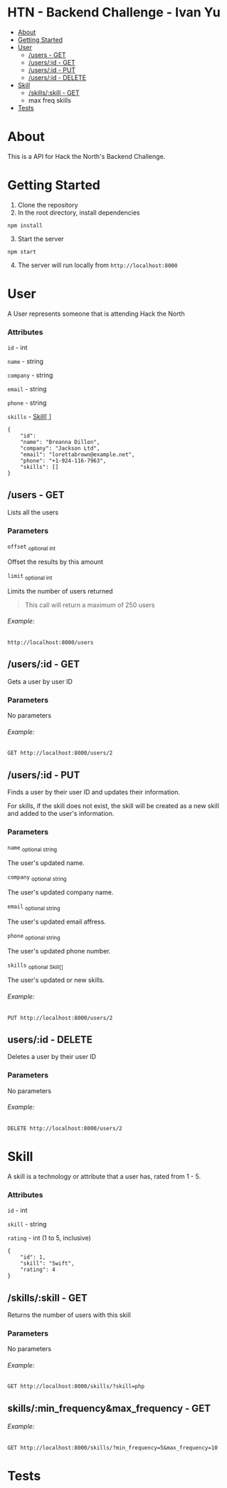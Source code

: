 # HTN - Backend Challenge - Ivan Yu
- [About](#about)
- [Getting Started](#getting-started)
- [User](#user)
  * [/users - GET](#users---get)
  * [/users/:id - GET](#usersid---get)
  * [/users/:id - PUT](#usersid---put)
  * [/users/:id - DELETE](#usersid---delete)
- [Skill](#skill)
  * [/skills/:skill - GET](#skillsskill---get)
  * max freq skills
- [Tests](#tests)


# About

This is a API for Hack the North's Backend Challenge.

# Getting Started

1. Clone the repository
2. In the root directory, install dependencies
```
npm install
```
3. Start the server
```
npm start
```
4. The server will run locally from `http://localhost:8000`

# User
A User represents someone that is attending Hack the North

### Attributes

`id` - int

`name` - string

`company` - string

`email` - string

`phone` - string

`skills` - [Skill[ ]](#skill)
```
{
    "id": 
    "name": "Breanna Dillon",
    "company": "Jackson Ltd",
    "email": "lorettabrown@example.net",
    "phone": "+1-924-116-7963",
    "skills": []
}
```

## /users - GET
Lists all the users

### Parameters
`offset` <sub>optional int</sub>

Offset the results by this amount

`limit` <sub>optional int</sub>

Limits the number of users returned


> This call will return a maximum of 250 users

###### Example:
```
http://localhost:8000/users
```

## /users/:id - GET
Gets a user by user ID

### Parameters
No parameters

###### Example: 
```
GET http://localhost:8000/users/2
```

## /users/:id - PUT

Finds a user by their user ID and updates their information.

For skills, if the skill does not exist, the skill will be created as a new skill and added to the user's information.

### Parameters
`name` <sub>optional string</sub>

The user's updated name.

`company` <sub>optional string</sub>

The user's updated company name.

`email` <sub>optional string</sub>

The user's updated email affress.

`phone` <sub>optional string</sub>

The user's updated phone number.

`skills` <sub>optional Skill[]</sub>

The user's updated or new skills.


###### Example: 
```
PUT http://localhost:8000/users/2
```

## users/:id - DELETE
Deletes a user by their user ID

### Parameters
No parameters

###### Example:
```
DELETE http://localhost:8000/users/2
```

# Skill
A skill is a technology or attribute that a user has, rated from 1 - 5.

### Attributes

`id` - int

`skill` - string

`rating` - int (1 to 5, inclusive)
```
{
    "id": 1,
    "skill": "Swift",
    "rating": 4
}
```


## /skills/:skill - GET

Returns the number of users with this skill

### Parameters
No parameters

###### Example: 
```
GET http://localhost:8000/skills/?skill=php
```

## skills/:min_frequency&max_frequency - GET

###### Example: 
```
GET http://localhost:8000/skills/?min_frequency=5&max_frequency=10
```

# Tests

